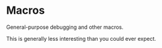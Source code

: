 # Macros

General-purpose debugging and other macros.

This is generally less interesting than you could ever expect.
